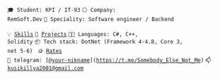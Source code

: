 <code>🎓 Student: KPI / IT-93</code>
<code>⚪ Company: RemSoft.Dev</code>
<code>👷 Speciality: Software engineer / Backend </code><br>
<code>💡 [Skills](SKILLS.md)</code>
<code>🧻 [Projects](PROJECTS.md)</code>
<code>🧑‍💻 Languages: C#, C++, Solidity</code>
<code>📦 Tech stack: DotNet (Framework 4-4.8, Core 3, net 5-6) </code>
<code>🪙 [Rates](RATES.md)</code><br>
<code>💬 telegram: [[@your-nikname](https://telegram.me/your-nikname)](https://t.me/Somebody_Else_Not_Me)</code>
<code>📫 [kusikillya2001@gmail.com](mailto:kusikillya2001@gmail.com)</code>
